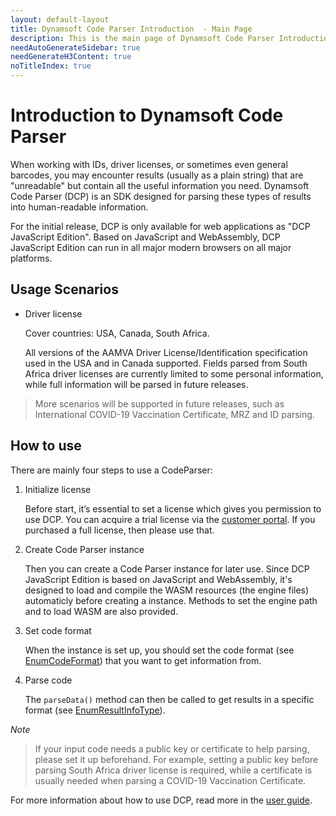 ```yaml
---
layout: default-layout
title: Dynamsoft Code Parser Introduction  - Main Page
description: This is the main page of Dynamsoft Code Parser Introduction. 
needAutoGenerateSidebar: true
needGenerateH3Content: true
noTitleIndex: true
---
```


# Introduction to Dynamsoft Code Parser

When working with IDs, driver licenses, or sometimes even general barcodes, you may encounter results (usually as a plain string) that are "unreadable" but contain all the useful information you need. Dynamsoft Code Parser (DCP) is an SDK designed for parsing these types of results into human-readable information.

For the initial release, DCP is only available for web applications as "DCP JavaScript Edition". Based on JavaScript and WebAssembly, DCP JavaScript Edition can run in all major modern browsers on all major platforms.

## Usage Scenarios

* Driver license
    
    Cover countries: USA, Canada, South Africa.
    
    All versions of the AAMVA Driver License/Identification specification used in the USA and in Canada supported. Fields parsed from South Africa driver licenses are currently limited to some personal information, while full information will be parsed in future releases.

> More scenarios will be supported in future releases, such as International COVID-19 Vaccination Certificate, MRZ and ID parsing. 

## How to use

There are mainly four steps to use a CodeParser:

1.	Initialize license

    Before start, it’s essential to set a license which gives you permission to use DCP. You can acquire a trial license via the [customer portal](https://www.dynamsoft.com/customer/license/trialLicense?ver=1.0.0&utm_source=guide&product=dcp&package=js). If you purchased a full license, then please use that.

2.	Create Code Parser instance

    Then you can create a Code Parser instance for later use. Since DCP JavaScript Edition is based on JavaScript and WebAssembly, it's designed to load and compile the WASM resources (the engine files) automaticly before creating a instance. Methods to set the engine path and to load WASM are also provided.

3.	Set code format

    When the instance is set up, you should set the code format (see [EnumCodeFormat](../programming/javascript/api-reference/enum/EnumCodeFormat.md)) that you want to get information from.

4.	Parse code

    The `parseData()` method can then be called to get results in a specific format (see [EnumResultInfoType](../programming/javascript/api-reference/enum/EnumResultInfoType.md)). 


*Note*

> If your input code needs a public key or certificate to help parsing, please set it up beforehand. 
> For example, setting a public key before parsing South Africa driver license is required, while a certificate is usually needed when parsing a COVID-19 Vaccination Certificate. 


For more information about how to use DCP, read more in the [user guide](../programming/javascript/user-guide.md).

